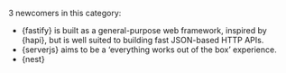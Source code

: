 3 newcomers in this category:

* {fastify} is built as a general-purpose web framework, inspired by {hapi}, but is well suited to building fast JSON-based HTTP APIs.
* {serverjs} aims to be a ‘everything works out of the box’ experience.
* {nest}
